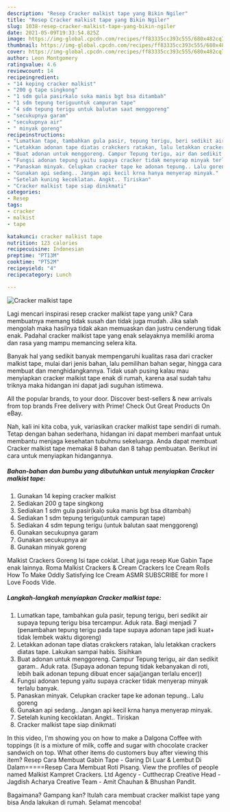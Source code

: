 ```yaml
---
description: "Resep Cracker malkist tape yang Bikin Ngiler"
title: "Resep Cracker malkist tape yang Bikin Ngiler"
slug: 1038-resep-cracker-malkist-tape-yang-bikin-ngiler
date: 2021-05-09T19:33:54.825Z
image: https://img-global.cpcdn.com/recipes/ff83335cc393c555/680x482cq70/cracker-malkist-tape-foto-resep-utama.jpg
thumbnail: https://img-global.cpcdn.com/recipes/ff83335cc393c555/680x482cq70/cracker-malkist-tape-foto-resep-utama.jpg
cover: https://img-global.cpcdn.com/recipes/ff83335cc393c555/680x482cq70/cracker-malkist-tape-foto-resep-utama.jpg
author: Leon Montgomery
ratingvalue: 4.6
reviewcount: 14
recipeingredient:
- "14 keping cracker malkist"
- "200 g tape singkong"
- "1 sdm gula pasirkalo suka manis bgt bsa ditambah"
- "1 sdm tepung teriguuntuk campuran tape"
- "4 sdm tepung terigu untuk balutan saat menggoreng"
- "secukupnya garam"
- "secukupnya air"
- " minyak goreng"
recipeinstructions:
- "Lumatkan tape, tambahkan gula pasir, tepung terigu, beri sedikit air supaya tepung terigu bisa tercampur. Aduk rata. Bagi menjadi 7 (penambahan tepung terigu pada tape supaya adonan tape jadi kuat+ tidak lembek waktu digoreng)"
- "Letakkan adonan tape diatas crakckers ratakan, lalu letakkan crackers diatas tape. Lakukan sampai habis. Sisihkan"
- "Buat adonan untuk menggoreng. Campur Tepung terigu, air dan sedikit garam.. Aduk rata. (Supaya adonan tepung tidak kebanyakan di roti, lebih baik adonan tepung dibuat encer saja(jangan terlalu encer))"
- "Fungsi adonan tepung yaitu supaya cracker tidak menyerap minyak terlalu banyak."
- "Panaskan minyak. Celupkan cracker tape ke adonan tepung.. Lalu goreng"
- "Gunakan api sedang.. Jangan api kecil krna hanya menyerap minyak."
- "Setelah kuning kecoklatan. Angkt.. Tiriskan"
- "Cracker malkist tape siap dinikmati"
categories:
- Resep
tags:
- cracker
- malkist
- tape

katakunci: cracker malkist tape 
nutrition: 123 calories
recipecuisine: Indonesian
preptime: "PT13M"
cooktime: "PT52M"
recipeyield: "4"
recipecategory: Lunch

---
```



![Cracker malkist tape](https://img-global.cpcdn.com/recipes/ff83335cc393c555/680x482cq70/cracker-malkist-tape-foto-resep-utama.jpg)

Lagi mencari inspirasi resep cracker malkist tape yang unik? Cara membuatnya memang tidak susah dan tidak juga mudah. Jika salah mengolah maka hasilnya tidak akan memuaskan dan justru cenderung tidak enak. Padahal cracker malkist tape yang enak selayaknya memiliki aroma dan rasa yang mampu memancing selera kita.

Banyak hal yang sedikit banyak mempengaruhi kualitas rasa dari cracker malkist tape, mulai dari jenis bahan, lalu pemilihan bahan segar, hingga cara membuat dan menghidangkannya. Tidak usah pusing kalau mau menyiapkan cracker malkist tape enak di rumah, karena asal sudah tahu triknya maka hidangan ini dapat jadi suguhan istimewa.

All the popular brands, to your door. Discover best-sellers &amp; new arrivals from top brands Free delivery with Prime! Check Out Great Products On eBay.


Nah, kali ini kita coba, yuk, variasikan cracker malkist tape sendiri di rumah. Tetap dengan bahan sederhana, hidangan ini dapat memberi manfaat untuk membantu menjaga kesehatan tubuhmu sekeluarga. Anda dapat membuat Cracker malkist tape memakai 8 bahan dan 8 tahap pembuatan. Berikut ini cara untuk menyiapkan hidangannya.

<!--inarticleads1-->

##### Bahan-bahan dan bumbu yang dibutuhkan untuk menyiapkan Cracker malkist tape:

1. Gunakan 14 keping cracker malkist
1. Sediakan 200 g tape singkong
1. Sediakan 1 sdm gula pasir(kalo suka manis bgt bsa ditambah)
1. Sediakan 1 sdm tepung terigu(untuk campuran tape)
1. Sediakan 4 sdm tepung terigu (untuk balutan saat menggoreng)
1. Gunakan secukupnya garam
1. Gunakan secukupnya air
1. Gunakan  minyak goreng


Malkist Crackers Goreng Isi tape coklat. Lihat juga resep Kue Gabin Tape enak lainnya. Roma Malkist Crackers &amp; Cream Crackers Ice Cream Rolls How To Make Oddly Satisfying Ice Cream ASMR SUBSCRIBE for more I Love Foods Vide. 

<!--inarticleads2-->

##### Langkah-langkah menyiapkan Cracker malkist tape:

1. Lumatkan tape, tambahkan gula pasir, tepung terigu, beri sedikit air supaya tepung terigu bisa tercampur. Aduk rata. Bagi menjadi 7 (penambahan tepung terigu pada tape supaya adonan tape jadi kuat+ tidak lembek waktu digoreng)
1. Letakkan adonan tape diatas crakckers ratakan, lalu letakkan crackers diatas tape. Lakukan sampai habis. Sisihkan
1. Buat adonan untuk menggoreng. Campur Tepung terigu, air dan sedikit garam.. Aduk rata. (Supaya adonan tepung tidak kebanyakan di roti, lebih baik adonan tepung dibuat encer saja(jangan terlalu encer))
1. Fungsi adonan tepung yaitu supaya cracker tidak menyerap minyak terlalu banyak.
1. Panaskan minyak. Celupkan cracker tape ke adonan tepung.. Lalu goreng
1. Gunakan api sedang.. Jangan api kecil krna hanya menyerap minyak.
1. Setelah kuning kecoklatan. Angkt.. Tiriskan
1. Cracker malkist tape siap dinikmati


In this video, I&#39;m showing you on how to make a Dalgona Coffee with toppings (it is a mixture of milk, coffe and sugar with chocolate cracker sandwich on top. What other items do customers buy after viewing this item? Resep Cara Membuat Gabin Tape - Garing Di Luar &amp; Lembut Di Dalam=====Resep Cara Membuat Roti Pisang. View the profiles of people named Malkist Kampret Crackers. Ltd Agency - Cutthecrap Creative Head - Jagdish Acharya Creative Team - Amit Chauhan &amp; Bhushan Pandit. 

Bagaimana? Gampang kan? Itulah cara membuat cracker malkist tape yang bisa Anda lakukan di rumah. Selamat mencoba!
